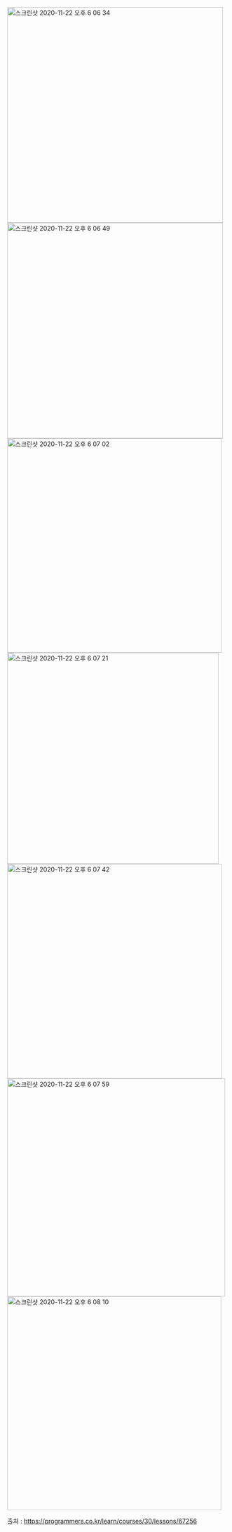 <img width="492" alt="스크린샷 2020-11-22 오후 6 06 34" src="https://user-images.githubusercontent.com/36142985/99899576-d35eaa80-2ced-11eb-8b97-2dd3b55eaee9.png">
<img width="492" alt="스크린샷 2020-11-22 오후 6 06 49" src="https://user-images.githubusercontent.com/36142985/99899577-d5286e00-2ced-11eb-9285-c344bd92f318.png">
<img width="489" alt="스크린샷 2020-11-22 오후 6 07 02" src="https://user-images.githubusercontent.com/36142985/99899578-d6599b00-2ced-11eb-91da-ee5151b080b1.png">
<img width="482" alt="스크린샷 2020-11-22 오후 6 07 21" src="https://user-images.githubusercontent.com/36142985/99899579-d8235e80-2ced-11eb-81e9-91403e936f63.png">
<img width="490" alt="스크린샷 2020-11-22 오후 6 07 42" src="https://user-images.githubusercontent.com/36142985/99899583-d9548b80-2ced-11eb-83a3-cccc4dfd3c48.png">
<img width="497" alt="스크린샷 2020-11-22 오후 6 07 59" src="https://user-images.githubusercontent.com/36142985/99899586-da85b880-2ced-11eb-84f5-b92fa12580f5.png">
<img width="488" alt="스크린샷 2020-11-22 오후 6 08 10" src="https://user-images.githubusercontent.com/36142985/99899589-dc4f7c00-2ced-11eb-8617-f21e1e4cf81d.png">

출처 : https://programmers.co.kr/learn/courses/30/lessons/67256

